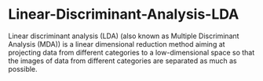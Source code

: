 # Linear-Discriminant-Analysis-LDA
Linear discriminant analysis (LDA) (also known as Multiple Discriminant Analysis (MDA)) is a linear dimensional reduction method aiming at projecting data from different categories to a low-dimensional space so that the images of data from different categories are separated as much as possible.
